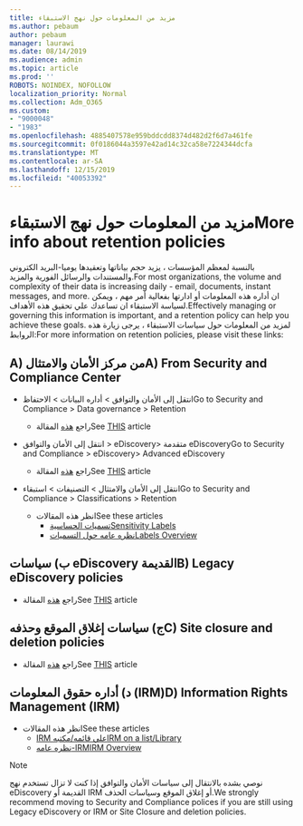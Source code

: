 ```yaml
---
title: مزيد من المعلومات حول نهج الاستبقاء
ms.author: pebaum
author: pebaum
manager: laurawi
ms.date: 08/14/2019
ms.audience: admin
ms.topic: article
ms.prod: ''
ROBOTS: NOINDEX, NOFOLLOW
localization_priority: Normal
ms.collection: Adm_O365
ms.custom:
- "9000048"
- "1983"
ms.openlocfilehash: 4885407578e959bddcdd8374d482d2f6d7a461fe
ms.sourcegitcommit: 0f0186044a3597e42ad14c32ca58e7224344dcfa
ms.translationtype: MT
ms.contentlocale: ar-SA
ms.lasthandoff: 12/15/2019
ms.locfileid: "40053392"
---
```

# <a name="more-info-about-retention-policies"></a><span data-ttu-id="1903f-102">مزيد من المعلومات حول نهج الاستبقاء</span><span class="sxs-lookup"><span data-stu-id="1903f-102">More info about retention policies</span></span>

<span data-ttu-id="1903f-103">بالنسبة لمعظم المؤسسات ، يزيد حجم بياناتها وتعقيدها يوميا-البريد الكتروني والمستندات والرسائل الفورية والمزيد.</span><span class="sxs-lookup"><span data-stu-id="1903f-103">For most organizations, the volume and complexity of their data is increasing daily - email, documents, instant messages, and more.</span></span> <span data-ttu-id="1903f-104">ان أداره هذه المعلومات أو ادارتها بفعالية أمر مهم ، ويمكن لسياسة الاستبقاء ان تساعدك علي تحقيق هذه الأهداف.</span><span class="sxs-lookup"><span data-stu-id="1903f-104">Effectively managing or governing this information is important, and a retention policy can help you achieve these goals.</span></span> <span data-ttu-id="1903f-105">لمزيد من المعلومات حول سياسات الاستبقاء ، يرجى زيارة هذه الروابط:</span><span class="sxs-lookup"><span data-stu-id="1903f-105">For more information on retention policies, please visit these links:</span></span>

## <a name="a-from-security-and-compliance-center"></a><span data-ttu-id="1903f-106">A) من مركز الأمان والامتثال</span><span class="sxs-lookup"><span data-stu-id="1903f-106">A) From Security and Compliance Center</span></span>

- <span data-ttu-id="1903f-107">انتقل إلى الأمان والتوافق > أداره البيانات > الاحتفاظ</span><span class="sxs-lookup"><span data-stu-id="1903f-107">Go to Security and Compliance > Data governance > Retention</span></span>
  - <span data-ttu-id="1903f-108">راجع [هذه](https://docs.microsoft.com/office365/securitycompliance/retention-policies) المقالة</span><span class="sxs-lookup"><span data-stu-id="1903f-108">See [THIS](https://docs.microsoft.com/office365/securitycompliance/retention-policies) article</span></span>

- <span data-ttu-id="1903f-109">انتقل إلى الأمان والتوافق > eDiscovery> متقدمة eDiscovery</span><span class="sxs-lookup"><span data-stu-id="1903f-109">Go to Security and Compliance > eDiscovery> Advanced eDiscovery</span></span> 
  - <span data-ttu-id="1903f-110">راجع [هذه](https://docs.microsoft.com/office365/securitycompliance/ediscovery-cases) المقالة</span><span class="sxs-lookup"><span data-stu-id="1903f-110">See [THIS](https://docs.microsoft.com/office365/securitycompliance/ediscovery-cases) article</span></span>

- <span data-ttu-id="1903f-111">انتقل إلى الأمان والامتثال > التصنيفات > استبقاء</span><span class="sxs-lookup"><span data-stu-id="1903f-111">Go to Security and Compliance > Classifications > Retention</span></span>
  - <span data-ttu-id="1903f-112">انظر هذه المقالات</span><span class="sxs-lookup"><span data-stu-id="1903f-112">See these articles</span></span>
    - [<span data-ttu-id="1903f-113">تسميات الحساسية</span><span class="sxs-lookup"><span data-stu-id="1903f-113">Sensitivity Labels</span></span>](https://docs.microsoft.com/office365/securitycompliance/sensitivity-labels)
    - [<span data-ttu-id="1903f-114">نظره عامه حول التسميات</span><span class="sxs-lookup"><span data-stu-id="1903f-114">Labels Overview</span></span>](https://docs.microsoft.com/office365/securitycompliance/labels)

## <a name="b-legacy-ediscovery-policies"></a><span data-ttu-id="1903f-115">ب) سياسات eDiscovery القديمة</span><span class="sxs-lookup"><span data-stu-id="1903f-115">B) Legacy eDiscovery policies</span></span>

- <span data-ttu-id="1903f-116">راجع [هذه](https://support.office.com/article/Set-up-an-eDiscovery-Center-in-SharePoint-Online-A18F8975-AA7F-43B4-A7D6-001D14744D8E) المقالة</span><span class="sxs-lookup"><span data-stu-id="1903f-116">See [THIS](https://support.office.com/article/Set-up-an-eDiscovery-Center-in-SharePoint-Online-A18F8975-AA7F-43B4-A7D6-001D14744D8E) article</span></span>

## <a name="c-site-closure-and-deletion-policies"></a><span data-ttu-id="1903f-117">ج) سياسات إغلاق الموقع وحذفه</span><span class="sxs-lookup"><span data-stu-id="1903f-117">C) Site closure and deletion policies</span></span>

- <span data-ttu-id="1903f-118">راجع [هذه](https://support.office.com/article/Use-policies-for-site-closure-and-deletion-A8280D82-27FD-48C5-9ADF-8A5431208BA5) المقالة</span><span class="sxs-lookup"><span data-stu-id="1903f-118">See [THIS](https://support.office.com/article/Use-policies-for-site-closure-and-deletion-A8280D82-27FD-48C5-9ADF-8A5431208BA5) article</span></span>  

## <a name="d-information-rights-management-irm"></a><span data-ttu-id="1903f-119">د) أداره حقوق المعلومات (IRM)</span><span class="sxs-lookup"><span data-stu-id="1903f-119">D) Information Rights Management (IRM)</span></span>

- <span data-ttu-id="1903f-120">انظر هذه المقالات</span><span class="sxs-lookup"><span data-stu-id="1903f-120">See these articles</span></span>
  - [<span data-ttu-id="1903f-121">IRM علي قائمه/مكتبه</span><span class="sxs-lookup"><span data-stu-id="1903f-121">IRM on a list/Library</span></span>](https://support.office.com/article/apply-information-rights-management-to-a-list-or-library-3bdb5c4e-94fc-4741-b02f-4e7cc3c54aa1)
  - [<span data-ttu-id="1903f-122">نظره عامه-IRM</span><span class="sxs-lookup"><span data-stu-id="1903f-122">IRM Overview</span></span>](https://support.office.com/article/create-and-apply-information-management-policies-eb501fe9-2ef6-4150-945a-65a6451ee9e9)

> [!Note]
> <span data-ttu-id="1903f-123">نوصي بشده بالانتقال إلى سياسات الأمان والتوافق إذا كنت لا تزال تستخدم نهج eDiscovery القديمة أو IRM أو إغلاق الموقع وسياسات الحذف.</span><span class="sxs-lookup"><span data-stu-id="1903f-123">We strongly recommend moving to Security and Compliance polices if you are still using Legacy eDiscovery or IRM or Site Closure and deletion policies.</span></span>
